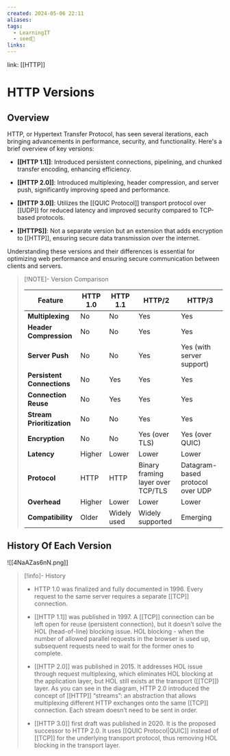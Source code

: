 ```yaml
---
created: 2024-05-06 22:11
aliases: 
tags:
  - LearningIT
  - seed🌱
links:
---
```


link: [[HTTP]]

# HTTP Versions

## Overview

HTTP, or Hypertext Transfer Protocol, has seen several iterations, each bringing advancements in performance, security, and functionality. Here's a brief overview of key versions:

- **[[HTTP 1.1]]**: Introduced persistent connections, pipelining, and chunked transfer encoding, enhancing efficiency.
    
- **[[HTTP 2.0]]**: Introduced multiplexing, header compression, and server push, significantly improving speed and performance.
    
- **[[HTTP 3.0]]**: Utilizes the [[QUIC Protocol]] transport protocol over [[UDP]] for reduced latency and improved security compared to TCP-based protocols.
    
- **[[HTTPS]]**: Not a separate version but an extension that adds encryption to [[HTTP]], ensuring secure data transmission over the internet.


Understanding these versions and their differences is essential for optimizing web performance and ensuring secure communication between clients and servers.


> [!NOTE]- Version Comparison
> 
> 
> | Feature          | HTTP 1.0                                     | HTTP 1.1                                     | HTTP/2                                         | HTTP/3                                       |
> |------------------|----------------------------------------------|----------------------------------------------|------------------------------------------------|----------------------------------------------|
> | **Multiplexing** | No                                           | No                                           | Yes                                            | Yes                                          |
> | **Header Compression** | No                                           | No                                           | Yes                                            | Yes                                          |
> | **Server Push**  | No                                           | No                                           | Yes                                            | Yes (with server support)                   |
> | **Persistent Connections** | No                                        | Yes                                          | Yes                                            | Yes                                          |
> | **Connection Reuse** | No                                       | Yes                                          | Yes                                            | Yes                                          |
> | **Stream Prioritization** | No                                     | No                                           | Yes                                            | Yes                                          |
> | **Encryption**   | No                                           | No                                           | Yes (over TLS)                                 | Yes (over QUIC)                             |
> | **Latency**      | Higher                                       | Lower                                        | Lower                                          | Lower                                        |
> | **Protocol**     | HTTP                                          | HTTP                                          | Binary framing layer over TCP/TLS              | Datagram-based protocol over UDP             |
> | **Overhead**     | Higher                                       | Lower                                        | Lower                                          | Lower                                        |
> | **Compatibility**| Older                                         | Widely used                                  | Widely supported                               | Emerging                                     |
> 

## History Of Each Version

![[4NaAZas6nN.png]]


> [!info]- History
> - HTTP 1.0 was finalized and fully documented in 1996. Every request to the same server requires a separate [[TCP]] connection. 
> 
> - [[HTTP 1.1]] was published in 1997. A [[TCP]] connection can be left open for reuse (persistent connection), but it doesn’t solve the HOL (head-of-line) blocking issue. HOL blocking - when the number of allowed parallel requests in the browser is used up, subsequent requests need to wait for the former ones to complete.
> 
> - [[HTTP 2.0]] was published in 2015. It addresses HOL issue through request multiplexing, which eliminates HOL blocking at the application layer, but HOL still exists at the transport ([[TCP]]) layer. As you can see in the diagram, HTTP 2.0 introduced the concept of [[HTTP]] “streams”: an abstraction that allows multiplexing different HTTP exchanges onto the same [[TCP]] connection. Each stream doesn’t need to be sent in order. 
> 
> - [[HTTP 3.0]] first draft was published in 2020. It is the proposed successor to HTTP 2.0. It uses [[QUIC Protocol|QUIC]] instead of [[TCP]] for the underlying transport protocol, thus removing HOL blocking in the transport layer.
